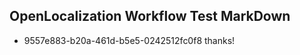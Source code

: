 ## OpenLocalization Workflow Test MarkDown
* 9557e883-b20a-461d-b5e5-0242512fc0f8 thanks!

<!--HONumber=Sep16_HO1-->



